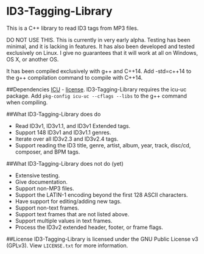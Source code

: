 ID3-Tagging-Library
===================

This is a C++ library to read ID3 tags from MP3 files.

DO NOT USE THIS. This is currently in very early alpha. Testing has been minimal, and it is lacking in features.
It has also been developed and tested exclusively on Linux. I give no guarantees that it will work at all on Windows, OS X, or another OS.

It has been compiled exclusively with g++ and C++14. Add -std=c++14 to the g++ compilation command to compile with C++14.

##Dependencies
[ICU](http://site.icu-project.org/) - [license](http://source.icu-project.org/repos/icu/icu/trunk/LICENSE).
ID3-Tagging-Library requires the icu-uc package. Add `pkg-config icu-uc --cflags --libs` to the g++ command when compiling.

##What ID3-Tagging-Library does do
- Read ID3v1, ID3v1.1, and ID3v1 Extended tags.
- Support 148 ID3v1 and ID3v1.1 genres.
- Iterate over all ID3v2.3 and ID3v2.4 tags.
- Support reading the ID3 title, genre, artist, album, year, track, disc/cd, composer, and BPM tags.

##What ID3-Tagging-Library does not do (yet)
- Extensive testing.
- Give documentation.
- Support non-MP3 files.
- Support the LATIN-1 encoding beyond the first 128 ASCII characters.
- Have support for editing/adding new tags.
- Support non-text frames.
- Support text frames that are not listed above.
- Support multiple values in text frames.
- Process the ID3v2 extended header, footer, or frame flags.

##License
ID3-Tagging-Library is licensed under the GNU Public License v3 (GPLv3). View `LICENSE.txt` for more information.
